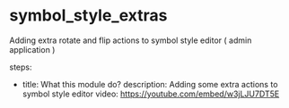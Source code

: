 # symbol_style_extras
Adding extra rotate and flip actions to symbol style editor ( admin application )



steps:
- title: What this module do?
  description: Adding some extra actions to symbol style editor
  video: https://youtube.com/embed/w3jLJU7DT5E

